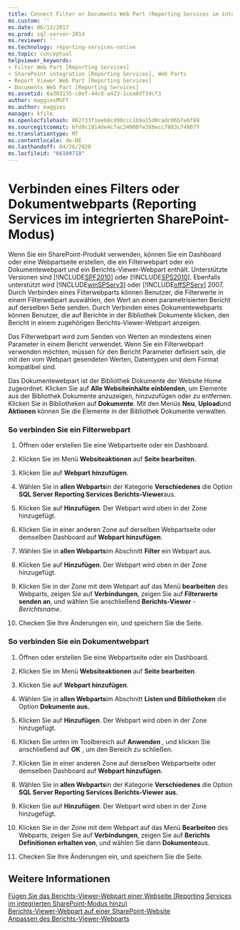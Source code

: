 ```yaml
---
title: Connect Filter or Documents Web Part (Reporting Services im integrierten SharePoint-Modus) | Microsoft-Dokumentation
ms.custom: ''
ms.date: 06/13/2017
ms.prod: sql-server-2014
ms.reviewer: ''
ms.technology: reporting-services-native
ms.topic: conceptual
helpviewer_keywords:
- Filter Web Part [Reporting Services]
- SharePoint integration [Reporting Services], Web Parts
- Report Viewer Web Part [Reporting Services]
- Documents Web Part [Reporting Services]
ms.assetid: 6a303135-c0ef-44cd-a423-1cea8df3dcf3
author: maggiesMSFT
ms.author: maggies
manager: kfile
ms.openlocfilehash: 062733f1ee68cd90ccc1b9a15d0cadc06b7e6f89
ms.sourcegitcommit: 6fd8c1914de4c7ac24900fe388ecc7883c740077
ms.translationtype: MT
ms.contentlocale: de-DE
ms.lasthandoff: 04/26/2020
ms.locfileid: "66109718"
---
```

# <a name="connect-filter-or-documents-web-part-reporting-services-in-sharepoint-integrated-mode"></a>Verbinden eines Filters oder Dokumentwebparts (Reporting Services im integrierten SharePoint-Modus)
  Wenn Sie ein SharePoint-Produkt verwenden, können Sie ein Dashboard oder eine Webpartseite erstellen, die ein Filterwebpart oder ein Dokumentewebpart und ein Berichts-Viewer-Webpart enthält. Unterstützte Versionen sind [!INCLUDE[SPF2010](../includes/spf2010-md.md)] oder [!INCLUDE[SPS2010](../includes/sps2010-md.md)]. Ebenfalls unterstützt wird [!INCLUDE[winSPServ3](../includes/winspserv3-md.md)] oder [!INCLUDE[offSPServ](../includes/offspserv-md.md)] 2007. Durch Verbinden eines Filterwebparts können Benutzer, die Filterwerte in einem Filterwebpart auswählen, den Wert an einen parametrisierten Bericht auf derselben Seite senden. Durch Verbinden eines Dokumentewebparts können Benutzer, die auf Berichte in der Bibliothek Dokumente klicken, den Bericht in einem zugehörigen Berichts-Viewer-Webpart anzeigen.  
  
 Das Filterwebpart wird zum Senden von Werten an mindestens einen Parameter in einem Bericht verwendet. Wenn Sie ein Filterwebpart verwenden möchten, müssen für den Bericht Parameter definiert sein, die mit den vom Webpart gesendeten Werten, Datentypen und dem Format kompatibel sind.  
  
 Das Dokumentewebpart ist der Bibliothek Dokumente der Website Home zugeordnet. Klicken Sie auf **Alle Websiteinhalte einblenden**, um Elemente aus der Bibliothek Dokumente anzuzeigen, hinzuzufügen oder zu entfernen. Klicken Sie in Bibliotheken auf **Dokumente**. Mit den Menüs **Neu**, **Upload**und **Aktionen** können Sie die Elemente in der Bibliothek Dokumente verwalten.  
  
### <a name="to-connect-a-filter-web-part"></a>So verbinden Sie ein Filterwebpart  
  
1.  Öffnen oder erstellen Sie eine Webpartseite oder ein Dashboard.  
  
2.  Klicken Sie im Menü **Websiteaktionen** auf **Seite bearbeiten**.  
  
3.  Klicken Sie auf **Webpart hinzufügen**.  
  
4.  Wählen Sie in **allen Webparts**in der Kategorie **Verschiedenes** die Option **SQL Server Reporting Services Berichts-Viewer**aus.  
  
5.  Klicken Sie auf **Hinzufügen**. Der Webpart wird oben in der Zone hinzugefügt.  
  
6.  Klicken Sie in einer anderen Zone auf derselben Webpartseite oder demselben Dashboard auf **Webpart hinzufügen**.  
  
7.  Wählen Sie in **allen Webparts**im Abschnitt **Filter** ein Webpart aus.  
  
8.  Klicken Sie auf **Hinzufügen**. Der Webpart wird oben in der Zone hinzugefügt.  
  
9. Klicken Sie in der Zone mit dem Webpart auf das Menü **bearbeiten** des Webparts, zeigen Sie auf **Verbindungen**, zeigen Sie auf **Filterwerte senden an**, und wählen Sie anschließend **Berichts-Viewer** - *Berichtsname*.  
  
10. Checken Sie Ihre Änderungen ein, und speichern Sie die Seite.  
  
### <a name="to-connect-a-documents-web-part"></a>So verbinden Sie ein Dokumentwebpart  
  
1.  Öffnen oder erstellen Sie eine Webpartseite oder ein Dashboard.  
  
2.  Klicken Sie im Menü **Websiteaktionen** auf **Seite bearbeiten**.  
  
3.  Klicken Sie auf **Webpart hinzufügen**.  
  
4.  Wählen Sie in **allen Webparts**im Abschnitt **Listen und Bibliotheken** die Option **Dokumente aus.**  
  
5.  Klicken Sie auf **Hinzufügen**. Der Webpart wird oben in der Zone hinzugefügt.  
  
6.  Klicken Sie unten im Toolbereich auf **Anwenden** , und klicken Sie anschließend auf **OK** , um den Bereich zu schließen.  
  
7.  Klicken Sie in einer anderen Zone auf derselben Webpartseite oder demselben Dashboard auf **Webpart hinzufügen**.  
  
8.  Wählen Sie in **allen Webparts**in der Kategorie **Verschiedenes** die Option **SQL Server Reporting Services Berichts-Viewer aus.**  
  
9. Klicken Sie auf **Hinzufügen**. Der Webpart wird oben in der Zone hinzugefügt.  
  
10. Klicken Sie in der Zone mit dem Webpart auf das Menü **Bearbeiten** des Webparts, zeigen Sie auf **Verbindungen**, zeigen Sie auf **Berichts Definitionen erhalten von**, und wählen Sie dann **Dokumente**aus.  
  
11. Checken Sie Ihre Änderungen ein, und speichern Sie die Seite.  
  
## <a name="see-also"></a>Weitere Informationen  
 [Fügen Sie das Berichts-Viewer-Webpart einer Webseite &#40;Reporting Services im integrierten SharePoint-Modus hinzu&#41;](report-server-sharepoint/add-reporting-services-content-types-to-a-sharepoint-library.md)   
 [Berichts-Viewer-Webpart auf einer SharePoint-Website](../../2014/reporting-services/report-viewer-web-part-on-a-sharepoint-site.md)   
 [Anpassen des Berichts-Viewer-Webparts](../../2014/reporting-services/customize-the-report-viewer-web-part.md)  
  
  
